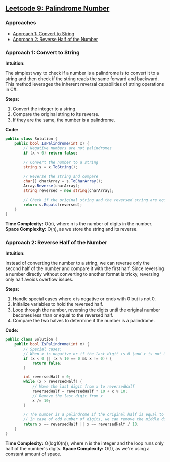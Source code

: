 ## [Leetcode 9: Palindrome Number](https://leetcode.com/problems/palindrome-number/)

### Approaches
- [Approach 1: Convert to String](#approach-1-convert-to-string)
- [Approach 2: Reverse Half of the Number](#approach-2-reverse-half-of-the-number)

### Approach 1: Convert to String

**Intuition:**

The simplest way to check if a number is a palindrome is to convert it to a string and then check if the string reads the same forward and backward. This method leverages the inherent reversal capabilities of string operations in C#.

**Steps:**
1. Convert the integer to a string.
2. Compare the original string to its reverse.
3. If they are the same, the number is a palindrome.

**Code:**

```csharp
public class Solution {
    public bool IsPalindrome(int x) {
        // Negative numbers are not palindromes
        if (x < 0) return false;
        
        // Convert the number to a string
        string s = x.ToString();
        
        // Reverse the string and compare
        char[] charArray = s.ToCharArray();
        Array.Reverse(charArray);
        string reversed = new string(charArray);
        
        // Check if the original string and the reversed string are equal
        return s.Equals(reversed);
    }
}
```

**Time Complexity:** O(n), where n is the number of digits in the number.
**Space Complexity:** O(n), as we store the string and its reverse.

### Approach 2: Reverse Half of the Number

**Intuition:**

Instead of converting the number to a string, we can reverse only the second half of the number and compare it with the first half. Since reversing a number directly without converting to another format is tricky, reversing only half avoids overflow issues.

**Steps:**
1. Handle special cases where x is negative or ends with 0 but is not 0.
2. Initialize variables to hold the reversed half.
3. Loop through the number, reversing the digits until the original number becomes less than or equal to the reversed half.
4. Compare the two halves to determine if the number is a palindrome.

**Code:**

```csharp
public class Solution {
    public bool IsPalindrome(int x) {
        // Special cases:
        // When x is negative or if the last digit is 0 (and x is not 0), it cannot be a palindrome
        if (x < 0 || (x % 10 == 0 && x != 0)) {
            return false;
        }

        int reversedHalf = 0;
        while (x > reversedHalf) {
            // Move the last digit from x to reversedHalf
            reversedHalf = reversedHalf * 10 + x % 10;
            // Remove the last digit from x
            x /= 10;
        }
        
        // The number is a palindrome if the original half is equal to the reversed half
        // In case of odd number of digits, we can remove the middle digit by reversedHalf / 10
        return x == reversedHalf || x == reversedHalf / 10;
    }
}
```

**Time Complexity:** O(log10(n)), where n is the integer and the loop runs only half of the number's digits.
**Space Complexity:** O(1), as we're using a constant amount of space.

